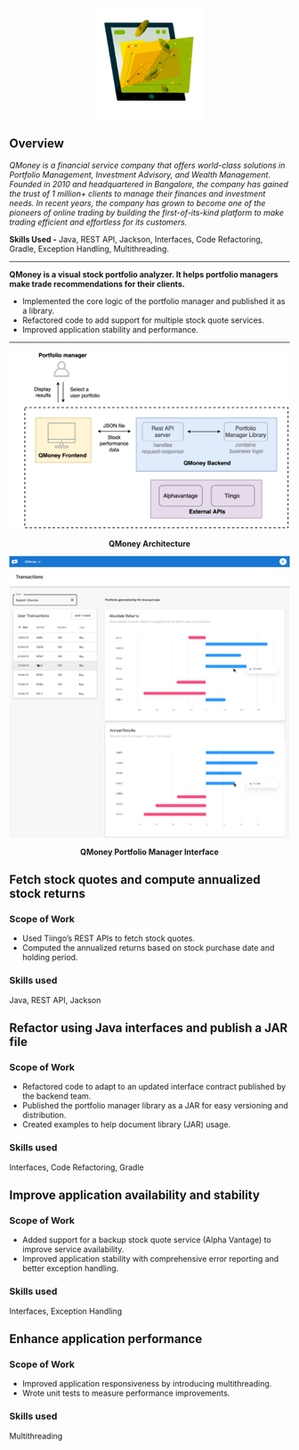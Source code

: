<p align="center"> 
<img width="200" height="200" src="https://raw.githubusercontent.com/axitchandora/Personal-Stuff/main/Images/qmoney.png">

## Overview
*QMoney is a financial service company that offers world-class solutions in Portfolio Management, Investment Advisory, and Wealth Management. Founded in 2010 and headquartered in Bangalore, the company has gained the trust of 1 million+ clients to manage their finances and investment needs. In recent years, the company has grown to become one of the pioneers of online trading by building the first-of-its-kind platform to make trading efficient and effortless for its customers.*

**Skills Used -** Java, REST API, Jackson, Interfaces, Code Refactoring, Gradle, Exception Handling, Multithreading.

---
**QMoney is a visual stock portfolio analyzer. It helps portfolio managers make trade recommendations for their clients.**
-   Implemented the core logic of the portfolio manager and published it as a library.    
-   Refactored code to add support for multiple stock quote services.    
-   Improved application stability and performance.    
---
![QMoney Architecture](https://github.com/axitchandora/Personal-Stuff/blob/main/Images/ME_QMONEY_V2_MODULE_ME_QMONEY_V2_MODULE_JSON_PARSING_1633318898_image_1.png)

<p align="center"> <b>QMoney Architecture</b> </p>

![QMoney Portfolio Manager Interface](https://github.com/axitchandora/Personal-Stuff/blob/main/Images/ME_ME_QMONEY_MODULE_PROJECT_REPORT_image_1.png)
<p align="center"> <b>QMoney Portfolio Manager Interface</b> </p>

## Fetch stock quotes and compute annualized stock returns

### Scope of Work

-   Used Tiingo’s REST APIs to fetch stock quotes.
-   Computed the annualized returns based on stock purchase date and holding period.

### Skills used

Java, REST API, Jackson

## Refactor using Java interfaces and publish a JAR file

### Scope of Work

-   Refactored code to adapt to an updated interface contract published by the backend team.
-   Published the portfolio manager library as a JAR for easy versioning and distribution.
-   Created examples to help document library (JAR) usage.

### Skills used

Interfaces, Code Refactoring, Gradle

## Improve application availability and stability

### Scope of Work

-   Added support for a backup stock quote service (Alpha Vantage) to improve service availability.
-   Improved application stability with comprehensive error reporting and better exception handling.

### Skills used

Interfaces, Exception Handling

## Enhance application performance

### Scope of Work

-   Improved application responsiveness by introducing multithreading.
-   Wrote unit tests to measure performance improvements.

### Skills used

Multithreading

